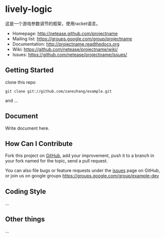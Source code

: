 lively-logic
============

这是一个游戏参数调节的框架，使用racket语言。
 * Homepage: <http://netease.github.com/projectname>
 * Mailing list: <https://groups.google.com/group/projectname>
 * Documentation: <http://projectname.readthedocs.org>
 * Wiki: <https://github.com/netease/projectname/wiki/>
 * Issues: <https://github.com/netease/projectname/issues/>

Getting Started
---------------

clone this repo

    git clone git://github.com/zanezhang/example.git

and ...

Document
--------

Write document here.

How Can I Contribute
--------------------

Fork this project on [GitHub](https://github.com/netease/example), add your improvement, push it to a branch in your fork named for the topic, send a pull request.

You can also file bugs or feature requests under the [issues](https://github.com/netease/example/issues/) page on GitHub, or join us on google groups <https://groups.google.com/group/example-dev>

Coding Style
------------

...

Other things
------------

...